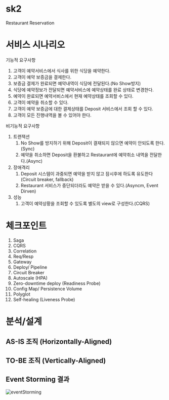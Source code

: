 # sk2
Restaurant Reservation

# 서비스 시나리오

기능적 요구사항
1. 고객이 예약서비스에서 식사를 위한 식당을 예약한다.
1. 고객이 예약 보증금을 결제한다.
1. 보증금 결제가 완료되면 예약내역이 식당에 전달된다.(No Show방지)
1. 식당에 예약정보가 전달되면 예약서비스에 예약상태를 완료 상태로 변경한다.
1. 예약이 완료되면 예약서비스에서 현재 예약상태를 조회할 수 있다.
1. 고객이 예약을 취소할 수 있다.
1. 고객이 예약 보증금에 대한 결제상태를 Deposit 서비스에서 조회 할 수 있다.
1. 고객이 모든 진행내역을 볼 수 있어야 한다.

비기능적 요구사항
1. 트랜잭션
    1. No Show를 방지하기 위해 Deposit이 결재되지 않으면 예약이 안되도록 한다.(Sync)
    1. 예약을 취소하면 Deposit을 환불하고 Restaurant에 예약취소 내역을 전달한다.(Async)
1. 장애격리
    1. Deposit 시스템이 과중되면 예약을 받지 않고 잠시후에 하도록 유도한다(Circuit breaker, fallback)
    1. Restaurant 서비스가 중단되더라도 예약은 받을 수 있다.(Asyncm, Event Dirven)
1. 성능
    1. 고객이 예약상황을 조회할 수 있도록 별도의 view로 구성한다.(CQRS)

# 체크포인트

1. Saga
1. CQRS
1. Correlation
1. Req/Resp
1. Gateway
1. Deploy/ Pipeline
1. Circuit Breaker
1. Autoscale (HPA)
1. Zero-downtime deploy (Readiness Probe)
1. Config Map/ Persistence Volume
1. Polyglot
1. Self-healing (Liveness Probe)

# 분석/설계

## AS-IS 조직 (Horizontally-Aligned)

## TO-BE 조직 (Vertically-Aligned)

## Event Storming 결과
![eventStorming](https://user-images.githubusercontent.com/77368612/107878112-d3003500-6f13-11eb-8fd8-aaf056f10f56.png)


